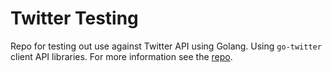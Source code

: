 # Twitter Testing
Repo for testing out use against Twitter API using Golang. Using `go-twitter` client API libraries. For more information see the [repo](https://github.com/dghubble/go-twitter).
